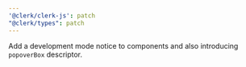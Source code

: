 ```yaml
---
'@clerk/clerk-js': patch
"@clerk/types": patch
---
```


Add a development mode notice to components and also introducing `popoverBox` descriptor.
